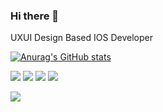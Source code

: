 ### Hi there 👋
UXUI Design Based IOS Developer

[![Anurag's GitHub stats](https://github-readme-stats.vercel.app/api?username=seosieve&show_icons=true&theme=github_dark)](https://github.com/anuraghazra/github-readme-stats)

<img src="https://img.shields.io/badge/swift-F05138?style=flat-square&logo=swift&logoColor=white"/></a>
<img src="https://img.shields.io/badge/ReactiveX-B7178C?style=flat-square&logo=ReactiveX&logoColor=white"/></a>
<img src="https://img.shields.io/badge/UIkit-2396F3?style=flat-square&logo=UIkit&logoColor=white"/></a>
<img src="https://img.shields.io/badge/Firebase-039BE5?style=flat-square&logo=Firebase&logoColor=white"/></a>



<img src="https://img.shields.io/badge/unrealengine-%23313131.svg?style=flat-square&logo=unrealengine&logoColor=white"/></a>


